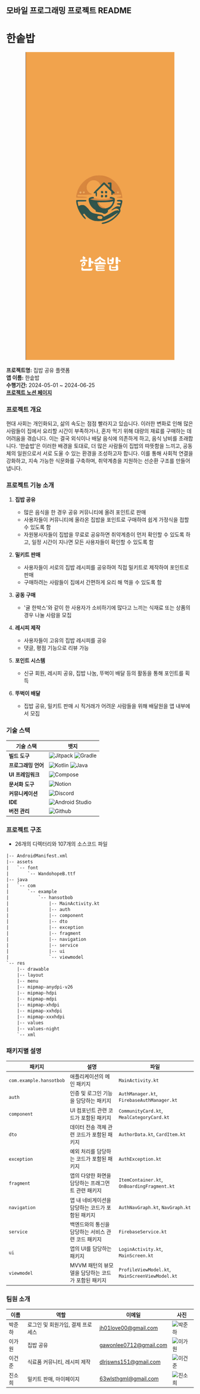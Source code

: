 ## 모바일 프로그래밍 프로젝트 README

# 한솥밥
<p align="center">
  <img src="./mainscreen.png" width="400"/>
</p>


**프로젝트명:** 집밥 공유 플랫폼  
**앱 이름:** 한솥밥  
**수행기간:** 2024-05-01 ~ 2024-06-25 <br/>
**[프로젝트 노션 페이지](https://dandelion-savory-5fa.notion.site/6482d519f98c46bdb0591e13acb98ec4?pvs=4)** 

### 프로젝트 개요

현대 사회는 개인화되고, 삶의 속도는 점점 빨라지고 있습니다. 이러한 변화로 인해 많은 사람들이 집에서 요리할 시간이 부족하거나, 혼자 먹기 위해 대량의 재료를 구매하는 데 어려움을 겪습니다. 이는 결국 외식이나 배달 음식에 의존하게 하고, 음식 낭비를 초래합니다. ‘한솥밥’은 이러한 배경을 토대로, 더 많은 사람들이 집밥의 따뜻함을 느끼고, 공동체의 일원으로서 서로 도울 수 있는 환경을 조성하고자 합니다. 이를 통해 사회적 연결을 강화하고, 지속 가능한 식문화를 구축하며, 취약계층을 지원하는 선순환 구조를 만들어냅니다.

### 프로젝트 기능 소개

1. **집밥 공유**
   - 많은 음식을 한 경우 공유 커뮤니티에 올려 포인트로 판매
   - 사용자들이 커뮤니티에 올라온 집밥을 포인트로 구매하여 쉽게 가정식을 접할 수 있도록 함
   - 자원봉사자들이 집밥을 무료로 공유하면 취약계층이 먼저 확인할 수 있도록 하고, 일정 시간이 지나면 모든 사용자들이 확인할 수 있도록 함

2. **밀키트 판매**
   - 사용자들이 서로의 집밥 레시피를 공유하여 직접 밀키트로 제작하여 포인트로 판매
   - 구매하려는 사람들이 집에서 간편하게 요리 해 먹을 수 있도록 함

3. **공동 구매**
   - '귤 한박스'와 같이 한 사용자가 소비하기에 많다고 느끼는 식재료 또는 상품의 경우 나눌 사람을 모집

4. **레시피 제작**
   - 사용자들이 고유의 집밥 레시피를 공유
   - 댓글, 평점 기능으로 리뷰 가능

5. **포인트 시스템**
   - 신규 회원, 레시피 공유, 집밥 나눔, 뚜벅이 배달 등의 활동을 통해 포인트를 획득

6. **뚜벅이 배달**
   - 집밥 공유, 밀키트 판매 시 직거래가 어려운 사람들을 위해 배달원을 앱 내부에서 모집

### 기술 스택

| 기술 스택         | 뱃지                                                                                     |
|------------------|------------------------------------------------------------------------------------------|
| **빌드 도구**      | ![Jitpack](https://img.shields.io/badge/Jitpack-1E8CBE.svg?style=for-the-badge&logo=jitpack) ![Gradle](https://img.shields.io/badge/Gradle-02303A.svg?style=for-the-badge&logo=gradle) |
| **프로그래밍 언어** | ![Kotlin](https://img.shields.io/badge/Kotlin-0095D5.svg?style=for-the-badge&logo=kotlin) ![Java](https://img.shields.io/badge/Java-FC4C02.svg?style=for-the-badge&logo=java)|
| **UI 프레임워크**  | ![Compose](https://img.shields.io/badge/Compose-0288D1.svg?style=for-the-badge&logo=jetpack-compose) |
| **문서화 도구**    | ![Notion](https://img.shields.io/badge/Notion-000000.svg?style=for-the-badge&logo=notion) |
| **커뮤니케이션**   | ![Discord](https://img.shields.io/badge/Discord-5865F2.svg?style=for-the-badge&logo=discord) |
| **IDE**           | ![Android Studio](https://img.shields.io/badge/Android_Studio-3DDC84.svg?style=for-the-badge&logo=android-studio) |
| **버전 관리**      | ![Github](https://img.shields.io/badge/Github-181717.svg?style=for-the-badge&logo=github) |

### 프로젝트 구조
 - 26개의 디렉터리와 107개의 소스코드 파일

```
|-- AndroidManifest.xml
|-- assets
|   `-- font
|       `-- WandohopeB.ttf
|-- java
|   `-- com
|       `-- example
|           `-- hansotbob
|               |-- MainActivity.kt
|               |-- auth
|               |-- component
|               |-- dto
|               |-- exception
|               |-- fragment
|               |-- navigation
|               |-- service
|               |-- ui
|               `-- viewmodel
`-- res
    |-- drawable
    |-- layout
    |-- menu
    |-- mipmap-anydpi-v26
    |-- mipmap-hdpi
    |-- mipmap-mdpi
    |-- mipmap-xhdpi
    |-- mipmap-xxhdpi
    |-- mipmap-xxxhdpi
    |-- values
    |-- values-night
    `-- xml
```

### 패키지별 설명

| 패키지                 | 설명                                    | 파일                  |
|----------------------|---------------------------------------|---------------------|
| `com.example.hansotbob` | 애플리케이션의 메인 패키지                     | `MainActivity.kt`     |
| `auth`               | 인증 및 로그인 기능을 담당하는 패키지              | `AuthManager.kt`, `FirebaseAuthManager.kt` |
| `component`          | UI 컴포넌트 관련 코드가 포함된 패키지               | `CommunityCard.kt`, `MealCategoryCard.kt` |
| `dto`                | 데이터 전송 객체 관련 코드가 포함된 패키지           | `AuthorData.kt`, `CardItem.kt`             |
| `exception`          | 예외 처리를 담당하는 코드가 포함된 패키지            | `AuthException.kt`                         |
| `fragment`           | 앱의 다양한 화면을 담당하는 프래그먼트 관련 패키지   | `ItemContainer.kt`, `OnBoardingFragment.kt` |
| `navigation`         | 앱 내 네비게이션을 담당하는 코드가 포함된 패키지      | `AuthNavGraph.kt`, `NavGraph.kt`            |
| `service`            | 백엔드와의 통신을 담당하는 서비스 관련 코드 패키지    | `FirebaseService.kt`                       |
| `ui`                 | 앱의 UI를 담당하는 패키지                        | `LoginActivity.kt`, `MainScreen.kt`         |
| `viewmodel`          | MVVM 패턴의 뷰모델을 담당하는 코드가 포함된 패키지   | `ProfileViewModel.kt`, `MainScreenViewModel.kt` |


### 팀원 소개

| 이름     | 역할                            | 이메일               | 사진             |
|--------|-------------------------------|--------------------|----------------|
| 박준하  | 로그인 및 회원가입, 결제 프로세스 | jh01love00@gmail.com  | ![박준하](link_to_image) |
| 이가원  | 집밥 공유                       | gawonlee0712@gmail.com  | ![이가원](link_to_image) |
| 이건준  | 식료품 커뮤니티, 레시피 제작       | dlrjswns151@gmail.com | ![이건준](link_to_image) |
| 진소희  | 밀키트 판매, 마이페이지            | 63wlsthgml@gmail.com  | ![진소희](link_to_image) |
